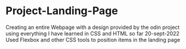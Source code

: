 # Project-Landing-Page
Creating an entire Webpage with a design provided by the odin project using everything I have learned in CSS and HTML so far 20-sept-2022
Used Flexbox and other CSS tools to position items in the landing page
